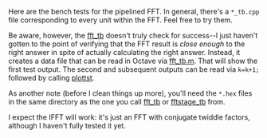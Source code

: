 Here are the bench tests for the pipelined FFT.  In general, there's a
`*_tb.cpp` file corresponding to every unit within the FFT.  Feel free to
try them.

Be aware, however, the [fft_tb](fft_tb.cpp) doesn't truly
check for success--I just haven't gotten to the point of verifying that
the FFT result is *close enough* to the right answer in spite of actually
calculating the right answer.  Instead, it creates a data file that can be
read in Octave via [fft_tb.m](fft_tb.m).  That will show the first test output.
The second and subsequent outputs can be read via `k=k+1;` followed by calling
[plottst](plottst.m).

As another note (before I clean things up more), you'll need the `*.hex` files
in the same directory as the one you call [fft_tb](fft_tb.cpp) or
[fftstage_tb](fftstage_tb.cpp) from.

I expect the IFFT will work: it's just an FFT with conjugate twiddle factors,
although I haven't fully tested it yet.
